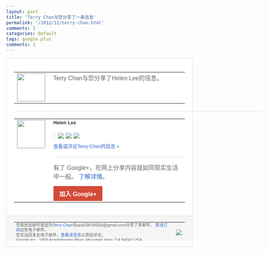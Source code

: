 ```yaml
---
layout: post
title: 'Terry Chan与您分享了一条信息'
permalink: '/2012/12/terry-chan.html'
comments: 1
categories: Default
tags: google plus
comments: 1
---
```

<div style="border:solid 1px #dfdfdf;color:#686868;font:13px Arial"><div style="background-color:#fff;padding:20px;"><table cellpadding="0" cellspacing="0"><tr><td style="padding-right:15px;vertical-align:top"><a href="https://plus.google.com/_/notifications/emlink?emrecipient=110200756825219614165&amp;emid=CKCx3_m4kbQCFQ8TTAodYAYAAA&amp;path=%2F108643996575278738906&amp;dt=1355197728680&amp;uob=8"><img height="75" src="https://lh3.googleusercontent.com/-KKRGTyJ5Bl0/AAAAAAAAAAI/AAAAAAAAtnY/R4QEWIp3Ur0/s75-c-k-a/photo.jpg" style="border:solid 1px #cccccc;" width="75"/></a></td><td style="width:578px;color:#333;font:13px Arial;vertical-align:top"><div style="color:#686868;font:16px Arial;padding-bottom:15px">Terry Chan与您分享了Helen Lee的信息。</div><div style="padding-bottom:10px"></div></td></tr></table><div style="margin:20px 0;border-bottom:solid 1px #dfdfdf;width:670px"></div><table cellpadding="0" cellspacing="0"><tr><td style="padding-right:15px;vertical-align:top"><a href="https://plus.google.com/_/notifications/emlink?emrecipient=110200756825219614165&amp;emid=CKCx3_m4kbQCFQ8TTAodYAYAAA&amp;path=%2F110976337507621308884&amp;dt=1355197728680&amp;uob=8"><img height="75" src="https://lh5.googleusercontent.com/-ohF7VsOeIOQ/AAAAAAAAAAI/AAAAAAAAG2o/6fREqODLauM/s75-c-k-a/photo.jpg" style="border:solid 1px #cccccc;" width="75"/></a></td><td style="width:578px;color:#333;font:13px Arial;vertical-align:top"><div style="font-weight:bold;padding-bottom:10px">Helen Lee</div><div style="padding-bottom:10px"></div><div style="margin-bottom:10px;padding-left:10px; border-left:2px solid #EAEAEA"><span style="margin-right:5px"><a href="https://plus.google.com/_/notifications/emlink?emrecipient=110200756825219614165&amp;emid=CKCx3_m4kbQCFQ8TTAodYAYAAA&amp;path=%2F108643996575278738906%2Fposts%2FLpdEfqq9snG%3Fgpinv%3DAMIXal-OHgnWKxJJxGFbMRORF01oFd-VV9cmiRWmPvRIg3WdpEsnYUYKVg397fe07YDNwlhlBOEjKDYojJ6LgS1uHCMd8F_vgTo3OUb2orsAjytF7qbtzNE&amp;dt=1355197728680&amp;uob=8" style="color:#3366CC;text-decoration:none;"><img border="0" src="https://lh3.googleusercontent.com/-9m-yMHzRXWg/UMaRCIxgHVI/AAAAAAAAhdo/NkevquiZ6Ic/h120/1.jpg" style="max-height:200px;max-width:275px"/></a></span><span style="margin-right:5px"><a href="https://plus.google.com/_/notifications/emlink?emrecipient=110200756825219614165&amp;emid=CKCx3_m4kbQCFQ8TTAodYAYAAA&amp;path=%2F108643996575278738906%2Fposts%2FLpdEfqq9snG%3Fgpinv%3DAMIXal-OHgnWKxJJxGFbMRORF01oFd-VV9cmiRWmPvRIg3WdpEsnYUYKVg397fe07YDNwlhlBOEjKDYojJ6LgS1uHCMd8F_vgTo3OUb2orsAjytF7qbtzNE&amp;dt=1355197728680&amp;uob=8" style="color:#3366CC;text-decoration:none;"><img border="0" src="https://lh3.googleusercontent.com/-k934tAoAZZA/UMaRCKvwVvI/AAAAAAAAhdg/ssqP6Dq_JDU/h120/2.jpg" style="max-height:200px;max-width:275px"/></a></span><span style="margin-right:5px"><a href="https://plus.google.com/_/notifications/emlink?emrecipient=110200756825219614165&amp;emid=CKCx3_m4kbQCFQ8TTAodYAYAAA&amp;path=%2F108643996575278738906%2Fposts%2FLpdEfqq9snG%3Fgpinv%3DAMIXal-OHgnWKxJJxGFbMRORF01oFd-VV9cmiRWmPvRIg3WdpEsnYUYKVg397fe07YDNwlhlBOEjKDYojJ6LgS1uHCMd8F_vgTo3OUb2orsAjytF7qbtzNE&amp;dt=1355197728680&amp;uob=8" style="color:#3366CC;text-decoration:none;"><img border="0" src="https://lh5.googleusercontent.com/-9T5xepf0IPs/UMaRCGiuJyI/AAAAAAAAhdk/1ecY_EF5Gp0/h120/3.jpg" style="max-height:200px;max-width:275px"/></a></span></div><a href="https://plus.google.com/_/notifications/emlink?emrecipient=110200756825219614165&amp;emid=CKCx3_m4kbQCFQ8TTAodYAYAAA&amp;path=%2F108643996575278738906%2Fposts%2FLpdEfqq9snG%3Fgpinv%3DAMIXal-OHgnWKxJJxGFbMRORF01oFd-VV9cmiRWmPvRIg3WdpEsnYUYKVg397fe07YDNwlhlBOEjKDYojJ6LgS1uHCMd8F_vgTo3OUb2orsAjytF7qbtzNE&amp;dt=1355197728680&amp;uob=8" style="color:#3366CC;text-decoration:none">查看或评论Terry Chan的信息 »</a><div style="margin-top:20px;border-top:solid 1px #dfdfdf"><div style="padding:15px 0;color:#686868;font:16px Arial">有了 Google+，在网上分享内容就如同现实生活中一般。 <a href="http://www.google.com/+/learnmore/" style="color:#3366CC;text-decoration:none">了解详情</a>。</div><a href="https://plus.google.com/_/notifications/emlink?emrecipient=110200756825219614165&amp;emid=CKCx3_m4kbQCFQ8TTAodYAYAAA&amp;path=%2F%3Fgpinv%3DAMIXal-OHgnWKxJJxGFbMRORF01oFd-VV9cmiRWmPvRIg3WdpEsnYUYKVg397fe07YDNwlhlBOEjKDYojJ6LgS1uHCMd8F_vgTo3OUb2orsAjytF7qbtzNE&amp;dt=1355197728680&amp;uob=8" style="display:inline-block;padding:7px 15px;background-color:#d44b38; color:#fff;font-size:16px; font-weight:bold;border-radius:2px;-webkit-border-radius:2px; -moz-border-radius:2px;border:solid 1px #c43b28; white-space:nowrap;text-decoration:none">加入 Google+</a></div></td></tr></table></div><div style="border-top:solid 1px #dfdfdf;padding:0 20px; background-color:#f5f5f5"><table cellpadding="0" cellspacing="0" style="height:50px"><tbody><tr><td style="vertical-align:middle;width:100%; color:#636363;font:11px Arial; line-height:120%">您收到此邮件是因为<a href="https://plus.google.com/_/notifications/emlink?emrecipient=110200756825219614165&amp;emid=CKCx3_m4kbQCFQ8TTAodYAYAAA&amp;path=%2F108643996575278738906%3Fgpinv%3DAMIXal-OHgnWKxJJxGFbMRORF01oFd-VV9cmiRWmPvRIg3WdpEsnYUYKVg397fe07YDNwlhlBOEjKDYojJ6LgS1uHCMd8F_vgTo3OUb2orsAjytF7qbtzNE&amp;dt=1355197728680&amp;uob=8" style="color:#3366CC;text-decoration:none">Terry Chan</a>与jack29834582t@gmail.com分享了本邮件。 <a href="https://plus.google.com/_/notifications/emlink?emrecipient=110200756825219614165&amp;emid=CKCx3_m4kbQCFQ8TTAodYAYAAA&amp;path=%2F_%2Fnonplus%2Femailsettings%3Fgpinv%3DAMIXal-OHgnWKxJJxGFbMRORF01oFd-VV9cmiRWmPvRIg3WdpEsnYUYKVg397fe07YDNwlhlBOEjKDYojJ6LgS1uHCMd8F_vgTo3OUb2orsAjytF7qbtzNE%26est%3DADH5u8UU84ByOM4K8tUnxY7E9cHG8xaeFXZqo4Z8En6JuGVUSRlNFdUEzIs1HWtf4fofcSuZbzw3E5LrEfJAHSkd6wMkJ6x1iWwKCfiKi0pqq1D3TPiTegZTVBAzdChHIRooL_gPh-0zuGBxYiTl5C5axQoQiE8G1g&amp;dt=1355197728680&amp;uob=8" style="color:#3366CC;text-decoration:none">取消订阅</a>这些电子邮件。<br/>您无法回复此电子邮件。<a href="https://plus.google.com/_/notifications/emlink?emrecipient=110200756825219614165&amp;emid=CKCx3_m4kbQCFQ8TTAodYAYAAA&amp;path=%2F108643996575278738906%2Fposts%2FLpdEfqq9snG%3Fgpinv%3DAMIXal-OHgnWKxJJxGFbMRORF01oFd-VV9cmiRWmPvRIg3WdpEsnYUYKVg397fe07YDNwlhlBOEjKDYojJ6LgS1uHCMd8F_vgTo3OUb2orsAjytF7qbtzNE&amp;dt=1355197728680&amp;uob=8" style="color:#3366CC;text-decoration:none">查看该信息</a>以添加评论。<br/>Google Inc., 1600 Amphitheatre Pkwy, Mountain View, CA 94043 USA<br/></td><td><img src="https://ssl.gstatic.com/s2/oz/images/notifications/logo/google-plus-6617a72bb36cc548861652780c9e6ff1.png"/></td></tr></tbody></table></div></div>
